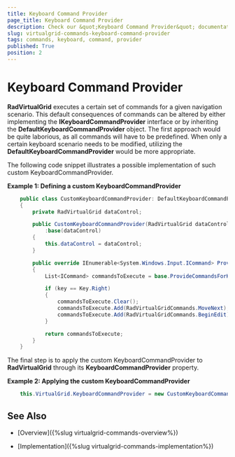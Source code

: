 ```yaml
---
title: Keyboard Command Provider
page_title: Keyboard Command Provider
description: Check our &quot;Keyboard Command Provider&quot; documentation article for the RadVirtualGrid {{ site.framework_name }} control.
slug: virtualgrid-commands-keyboard-command-provider
tags: commands, keyboard, command, provider
published: True
position: 2
---
```


# Keyboard Command Provider

__RadVirtualGrid__ executes a certain set of commands for a given navigation scenario. This default consequences of commands can be altered by either implementing the __IKeyboardCommandProvider__ interface or by inheriting the __DefaultKeyboardCommandProvider__ object. The first approach would be quite laborious, as all commands will have to be predefined. When only a certain keyboard scenario needs to be modified, utilizing the __DefaultKeyboardCommandProvider__ would be more appropriate.  

The following code snippet illustrates a possible implementation of such custom KeyboardCommandProvider.

__Example 1: Defining a custom KeyboardCommandProvider__
```C#
	public class CustomKeyboardCommandProvider: DefaultKeyboardCommandProvider
    {
        private RadVirtualGrid dataControl;

        public CustomKeyboardCommandProvider(RadVirtualGrid dataControl)
            :base(dataControl)
        {
            this.dataControl = dataControl;
        }

        public override IEnumerable<System.Windows.Input.ICommand> ProvideCommandsForKey(System.Windows.Input.Key key)
        {
            List<ICommand> commandsToExecute = base.ProvideCommandsForKey(key).ToList();

            if (key == Key.Right)
            {
                commandsToExecute.Clear();
                commandsToExecute.Add(RadVirtualGridCommands.MoveNext);
                commandsToExecute.Add(RadVirtualGridCommands.BeginEdit);
            }

            return commandsToExecute;
        }
    }
```

The final step is to apply the custom KeyboardCommandProvider to __RadVirtualGrid__ through its __KeyboardCommandProvider__ property.

__Example 2: Applying the custom KeyboardCommandProvider__
```C#
	this.VirtualGrid.KeyboardCommandProvider = new CustomKeyboardCommandProvider(this.VirtualGrid);
```

## See Also

* [Overview]({%slug virtualgrid-commands-overview%})

* [Implementation]({%slug virtualgrid-commands-implementation%})

